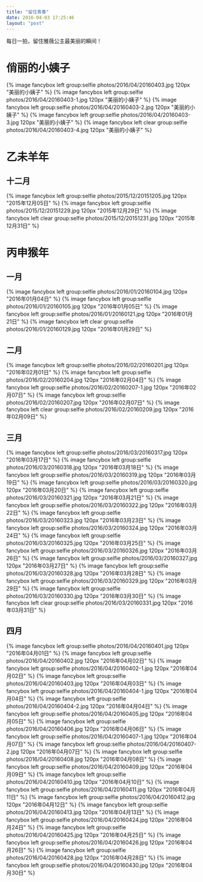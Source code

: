 ```yaml
---
title: "留住青春"
date: 2016-04-03 17:25:46
layout: "post"
---
```

每日一拍，留住雅薇公主最美丽的瞬间！
# 俏丽的小姨子
{% image fancybox left group:selfie photos/2016/04/20160403.jpg 120px "美丽的小姨子" %}
{% image fancybox left group:selfie photos/2016/04/20160403-1.jpg 120px "美丽的小姨子" %}
{% image fancybox left group:selfie photos/2016/04/20160403-2.jpg 120px "美丽的小姨子" %}
{% image fancybox left group:selfie photos/2016/04/20160403-3.jpg 120px "美丽的小姨子" %}
{% image fancybox left clear group:selfie photos/2016/04/20160403-4.jpg 120px "美丽的小姨子" %}

# 乙未羊年

## 十二月
{% image fancybox left group:selfie photos/2015/12/20151205.jpg 120px "2015年12月05日" %}
{% image fancybox left group:selfie photos/2015/12/20151229.jpg 120px "2015年12月29日" %}
{% image fancybox left clear group:selfie photos/2015/12/20151231.jpg 120px "2015年12月31日" %}


# 丙申猴年
## 一月
{% image fancybox left group:selfie photos/2016/01/20160104.jpg 120px "2016年01月04日" %}
{% image fancybox left group:selfie photos/2016/01/20160105.jpg 120px "2016年01月05日" %}
{% image fancybox left group:selfie photos/2016/01/20160121.jpg 120px "2016年01月21日" %}
{% image fancybox left clear group:selfie photos/2016/01/20160129.jpg 120px "2016年01月29日" %}

## 二月
{% image fancybox left group:selfie photos/2016/02/20160201.jpg 120px "2016年02月01日" %}
{% image fancybox left group:selfie photos/2016/02/20160204.jpg 120px "2016年02月04日" %}
{% image fancybox left group:selfie photos/2016/02/20160207-1.jpg 120px "2016年02月07日" %}
{% image fancybox left group:selfie photos/2016/02/20160207.jpg 120px "2016年02月07日" %}
{% image fancybox left clear group:selfie photos/2016/02/20160209.jpg 120px "2016年02月09日" %}

## 三月
{% image fancybox left group:selfie photos/2016/03/20160317.jpg 120px "2016年03月17日" %}
{% image fancybox left group:selfie photos/2016/03/20160318.jpg 120px "2016年03月18日" %}
{% image fancybox left group:selfie photos/2016/03/20160319.jpg 120px "2016年03月19日" %}
{% image fancybox left group:selfie photos/2016/03/20160320.jpg 120px "2016年03月20日" %}
{% image fancybox left group:selfie photos/2016/03/20160321.jpg 120px "2016年03月21日" %}
{% image fancybox left group:selfie photos/2016/03/20160322.jpg 120px "2016年03月22日" %}
{% image fancybox left group:selfie photos/2016/03/20160323.jpg 120px "2016年03月23日" %}
{% image fancybox left group:selfie photos/2016/03/20160324.jpg 120px "2016年03月24日" %}
{% image fancybox left group:selfie photos/2016/03/20160325.jpg 120px "2016年03月25日" %}
{% image fancybox left group:selfie photos/2016/03/20160326.jpg 120px "2016年03月26日" %}
{% image fancybox left group:selfie photos/2016/03/20160327.jpg 120px "2016年03月27日" %}
{% image fancybox left group:selfie photos/2016/03/20160328.jpg 120px "2016年03月28日" %}
{% image fancybox left group:selfie photos/2016/03/20160329.jpg 120px "2016年03月29日" %}
{% image fancybox left group:selfie photos/2016/03/20160330.jpg 120px "2016年03月30日" %}
{% image fancybox left clear group:selfie photos/2016/03/20160331.jpg 120px "2016年03月31日" %}

## 四月
{% image fancybox left group:selfie photos/2016/04/20160401.jpg 120px "2016年04月01日" %}
{% image fancybox left group:selfie photos/2016/04/20160402.jpg 120px "2016年04月02日" %}
{% image fancybox left group:selfie photos/2016/04/20160402-1.jpg 120px "2016年04月02日" %}
{% image fancybox left group:selfie photos/2016/04/20160403.jpg 120px "2016年04月03日" %}
{% image fancybox left group:selfie photos/2016/04/20160404-1.jpg 120px "2016年04月04日" %}
{% image fancybox left group:selfie photos/2016/04/20160404-2.jpg 120px "2016年04月04日" %}
{% image fancybox left group:selfie photos/2016/04/20160405.jpg 120px "2016年04月05日" %}
{% image fancybox left group:selfie photos/2016/04/20160406.jpg 120px "2016年04月06日" %}
{% image fancybox left group:selfie photos/2016/04/20160407-1.jpg 120px "2016年04月07日" %}
{% image fancybox left group:selfie photos/2016/04/20160407-2.jpg 120px "2016年04月07日" %}
{% image fancybox left group:selfie photos/2016/04/20160408.jpg 120px "2016年04月08日" %}
{% image fancybox left group:selfie photos/2016/04/20160409.jpg 120px "2016年04月09日" %}
{% image fancybox left group:selfie photos/2016/04/20160410.jpg 120px "2016年04月10日" %}
{% image fancybox left group:selfie photos/2016/04/20160411.jpg 120px "2016年04月11日" %}
{% image fancybox left group:selfie photos/2016/04/20160412.jpg 120px "2016年04月12日" %}
{% image fancybox left group:selfie photos/2016/04/20160413.jpg 120px "2016年04月13日" %}
{% image fancybox left group:selfie photos/2016/04/20160424.jpg 120px "2016年04月24日" %}
{% image fancybox left group:selfie photos/2016/04/20160425.jpg 120px "2016年04月25日" %}
{% image fancybox left group:selfie photos/2016/04/20160426.jpg 120px "2016年04月26日" %}
{% image fancybox left group:selfie photos/2016/04/20160428.jpg 120px "2016年04月28日" %}
{% image fancybox left group:selfie photos/2016/04/20160430.jpg 120px "2016年04月30日" %}